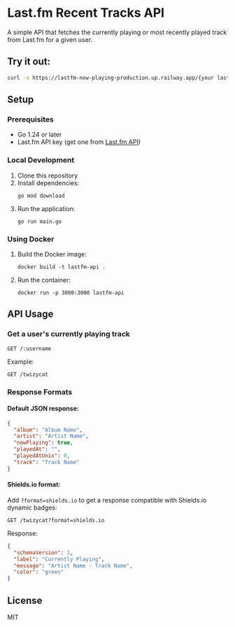 # Last.fm Recent Tracks API

A simple API that fetches the currently playing or most recently played track from Last.fm for a given user.

## Try it out:

```bash
curl -s https://lastfm-now-playing-production.up.railway.app/{your lastfm username}
```

## Setup

### Prerequisites

- Go 1.24 or later
- Last.fm API key (get one from [Last.fm API](https://www.last.fm/api/))

### Local Development

1. Clone this repository
2. Install dependencies:
   ```
   go mod download
   ```
3. Run the application:
   ```
   go run main.go
   ```

### Using Docker

1. Build the Docker image:
   ```
   docker build -t lastfm-api .
   ```
2. Run the container:
   ```
   docker run -p 3000:3000 lastfm-api
   ```

## API Usage

### Get a user's currently playing track

```
GET /:username
```

Example:
```
GET /twizycat
```

### Response Formats

#### Default JSON response:

```json
{
  "album": "Album Name",
  "artist": "Artist Name",
  "nowPlaying": true,
  "playedAt": "",
  "playedAtUnix": 0,
  "track": "Track Name"
}
```

#### Shields.io format:

Add `?format=shields.io` to get a response compatible with Shields.io dynamic badges:

```
GET /twizycat?format=shields.io
```

Response:
```json
{
  "schemaVersion": 1,
  "label": "Currently Playing",
  "message": "Artist Name - Track Name",
  "color": "green"
}
```

## License

MIT 